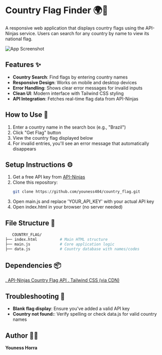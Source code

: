 # Country Flag Finder 🌍🚩

A responsive web application that displays country flags using the API-Ninjas service. Users can search for any country by name to view its national flag.

![App Screenshot ](/home/youness-horra/Pictures/Screenshots/country_flag.png/600*400)

## Features ✨

- **Country Search**: Find flags by entering country names
- **Responsive Design**: Works on mobile and desktop devices
- **Error Handling**: Shows clear error messages for invalid inputs
- **Clean UI**: Modern interface with Tailwind CSS styling
- **API Integration**: Fetches real-time flag data from API-Ninjas

## How to Use 🚀

1. Enter a country name in the search box (e.g., "Brazil")
2. Click "Get Flag" button
3. View the country flag displayed below
4. For invalid entries, you'll see an error message that automatically disappears

## Setup Instructions ⚙️

1. Get a free API key from [API-Ninjas ](https://api-ninjas.com/api/countryflag)
2. Clone this repository:
   ```bash
   git clone https://github.com/youness404/country_flag.git
3. Open main.js and replace 'YOUR_API_KEY' with your actual API key
4. Open index.html in your browser (no server needed)

## File Structure 📂
```bash 
   COUNTRY_FLAG/
├── index.html          # Main HTML structure
├── main.js             # Core application logic
├── data.js             # Country database with names/codes 
```

## Dependencies 📦
[. API-Ninjas Country Flag API ](https://api-ninjas.com/api/countryflag)
[. Tailwind CSS (via CDN) ](tailwindcss.com)

## Troubleshooting 🔧
- **Blank flag display**: Ensure you've added a valid API key
- **Country not found:**: Verify spelling or check data.js for valid country names

## Author 👨‍💻
**Youness Horra**